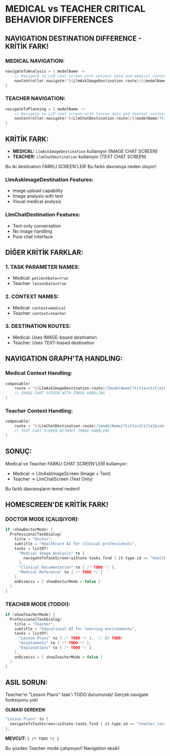 # MEDICAL vs TEACHER CRITICAL BEHAVIOR DIFFERENCES

## NAVIGATION DESTINATION DIFFERENCE - KRİTİK FARK!

### MEDICAL NAVIGATION:
```kotlin
navigateToAnalysis = { modelName ->
    // Navigate to LLM chat screen with patient data and medical context
    navController.navigate("${LlmAskImageDestination.route}/${modelName}?title=Medical Image Analysis&context=medical&patientData=true")
}
```

### TEACHER NAVIGATION:
```kotlin
navigateToPlanning = { modelName ->
    // Navigate to LLM chat screen with lesson data and teacher context
    navController.navigate("${LlmChatDestination.route}/${modelName}?title=Lesson Plan Generator&context=teacher&lessonData=true")
}
```

## KRİTİK FARK:
- **MEDICAL:** `LlmAskImageDestination` kullanıyor (IMAGE CHAT SCREEN)
- **TEACHER:** `LlmChatDestination` kullanıyor (TEXT CHAT SCREEN)

Bu iki destination FARKLI SCREEN'LER! Bu farklı davranışa neden oluyor!

### LlmAskImageDestination Features:
- Image upload capability
- Image analysis with text
- Visual medical analysis

### LlmChatDestination Features:  
- Text-only conversation
- No image handling
- Pure chat interface

## DİĞER KRİTİK FARKLAR:

### 1. TASK PARAMETER NAMES:
- Medical: `patientData=true`
- Teacher: `lessonData=true`

### 2. CONTEXT NAMES:
- Medical: `context=medical`  
- Teacher: `context=teacher`

### 3. DESTINATION ROUTES:
- Medical: Uses IMAGE-based destination
- Teacher: Uses TEXT-based destination

## NAVIGATION GRAPH'TA HANDLING:

### Medical Context Handling:
```kotlin
composable(
    route = "${LlmAskImageDestination.route}/{modelName}?title={title}&context={context}&patientData={patientData}",
    // IMAGE CHAT SCREEN WITH IMAGE HANDLING
)
```

### Teacher Context Handling:
```kotlin
composable(
    route = "${LlmChatDestination.route}/{modelName}?title={title}&context={context}&lessonData={lessonData}",
    // TEXT CHAT SCREEN WITHOUT IMAGE HANDLING
)
```

## SONUÇ:
Medical ve Teacher FARKLI CHAT SCREEN'LERİ kullanıyor:
- Medical → LlmAskImageScreen (Image + Text)
- Teacher → LlmChatScreen (Text Only)

Bu farklı davranışların temel nedeni!

## HOMESCREEN'DE KRİTİK FARK!

### DOCTOR MODE (ÇALIŞIYOR):
```kotlin
if (showDoctorMode) {
  ProfessionalTaskDialog(
    title = "Doctor",
    subtitle = "Healthcare AI for clinical professionals",
    tasks = listOf(
      "Medical Image Analysis" to { 
        navigateToTaskScreen(uiState.tasks.find { it.type.id == "healthcare_image" }!!)
      },
      "Clinical Documentation" to { /* TODO */ },
      "Medical Reference" to { /* TODO */ }
    ),
    onDismiss = { showDoctorMode = false }
  )
}
```

### TEACHER MODE (TODO!):
```kotlin
if (showTeacherMode) {
  ProfessionalTaskDialog(
    title = "Teacher", 
    subtitle = "Educational AI for learning environments",
    tasks = listOf(
      "Lesson Plans" to { /* TODO */ },  // BU TODO!
      "Assessments" to { /* TODO */ },
      "Explanations" to { /* TODO */ }
    ),
    onDismiss = { showTeacherMode = false }
  )
}
```

## ASIL SORUN:
Teacher'ın "Lesson Plans" task'ı TODO durumunda! Gerçek navigate fonksiyonu yok!

**OLMASI GEREKEN:**
```kotlin
"Lesson Plans" to { 
  navigateToTaskScreen(uiState.tasks.find { it.type.id == "teacher_lesson" }!!)
},
```

**MEVCUT:** `{ /* TODO */ }`

Bu yüzden Teacher mode çalışmıyor! Navigation eksik!
